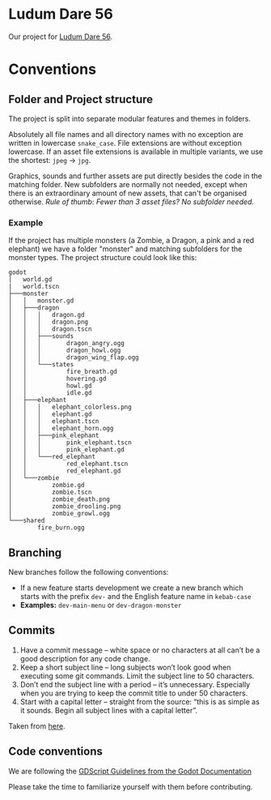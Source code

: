 # Ludum Dare 56
Our project for [Ludum Dare 56](https://ldjam.com/).

# Conventions
## Folder and Project structure
The project is split into separate modular features and themes in folders.

Absolutely all file names and all directory names with no exception are written in lowercase `snake_case`. File extensions are without exception lowercase. If an asset file extensions is available in multiple variants, we use the shortest: `jpeg` -> `jpg`.

Graphics, sounds and further assets are put directly besides the code in the matching folder. New subfolders are normally not needed, except when there is an extraordinary amount of new assets, that can't be organised otherwise.
*Rule of thumb: Fewer than 3 asset files? No subfolder needed.*

### Example
If the project has multiple monsters (a Zombie, a Dragon, a pink and a red elephant) we have a folder "monster" and matching subfolders for the monster types. The project structure could look like this:

```
godot
|   world.gd
|   world.tscn
├───monster
│   │   monster.gd
│   ├───dragon
│   │   │   dragon.gd
│   │   │   dragon.png
│   │   │   dragon.tscn
│   │   ├───sounds
│   │   │       dragon_angry.ogg
│   │   │       dragon_howl.ogg
│   │   │       dragon_wing_flap.ogg
│   │   └───states
│   │           fire_breath.gd
│   │           hovering.gd
│   │           howl.gd
│   │           idle.gd
│   ├───elephant
│   │   │   elephant_colorless.png
│   │   │   elephant.gd
│   │   │   elephant.tscn
│   │   │   elephant_horn.ogg
│   │   ├───pink_elephant
│   │   │       pink_elephant.tscn
│   │   │       pink_elephant.gd
│   │   └───red_elephant
│   │           red_elephant.tscn
│   │           red_elephant.gd
│   └───zombie
│           zombie.gd
│           zombie.tscn
│           zombie_death.png
│           zombie_drooling.png
│           zombie_growl.ogg
└───shared
        fire_burn.ogg
```

## Branching
New branches follow the following conventions:
- If a new feature starts development we create a new branch which starts with the prefix `dev-` and the English feature name in `kebab-case`
- **Examples:** `dev-main-menu` or `dev-dragon-monster`

## Commits
1. Have a commit message – white space or no characters at all can’t be a good description for any code change.
2. Keep a short subject line – long subjects won’t look good when executing some git commands. Limit the subject line to 50 characters.
3. Don’t end the subject line with a period – it’s unnecessary. Especially when you are trying to keep the commit title to under 50 characters.
4. Start with a capital letter – straight from the source: “this is as simple as it sounds. Begin all subject lines with a capital letter”.

Taken from [here](https://www.datree.io/resources/git-commit-message).

## Code conventions
We are following the [GDScript Guidelines from the Godot Documentation](https://docs.godotengine.org/en/stable/getting_started/scripting/gdscript/gdscript_styleguide.html)

Please take the time to familiarize yourself with them before contributing.
